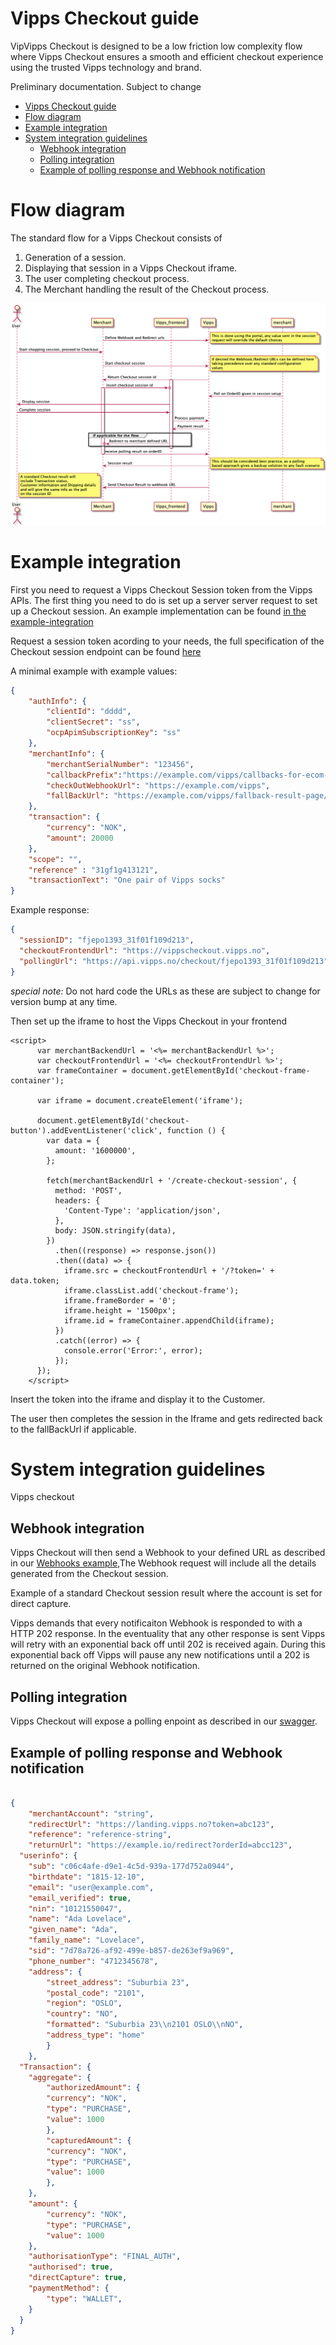 # Vipps Checkout guide

VipVipps Checkout is designed to be a low friction low complexity flow where Vipps Checkout ensures a smooth and efficient checkout experience using the trusted Vipps technology and brand.

Preliminary documentation. Subject to change

- [Vipps Checkout guide](#vipps-checkout-guide)
- [Flow diagram](#flow-diagram)
- [Example integration](#example-integration)
- [System integration guidelines](#system-integration-guidelines)
  - [Webhook integration](#webhook-integration)
  - [Polling integration](#polling-integration)
  - [Example of polling response and Webhook notification](#example-of-polling-response-and-webhook-notification)

# Flow diagram

The standard flow for a Vipps Checkout consists of

1. Generation of a session.
2. Displaying that session in a Vipps Checkout iframe.
3. The user completing checkout process.
4. The Merchant handling the result of the Checkout process.

![Checkout flow](resources/standard_flow.png)

# Example integration

First you need to request a Vipps Checkout Session token from the Vipps APIs. The first thing you need to do is set up a server server request to set up a Checkout session. An example implementation can be found [in the example-integration](#example-integration) 

Request a session token acording to your needs, the full specification of the Checkout session endpoint can be found [here](https://fantastic-fiesta-211ff2ad.pages.github.io/#/Checkout/get_Checkout)

A minimal example with example values:

```json
{
    "authInfo": {
        "clientId": "dddd",
        "clientSecret": "ss",
        "ocpApimSubscriptionKey": "ss"
    },
    "merchantInfo": {
        "merchantSerialNumber": "123456",
        "callbackPrefix":"https://example.com/vipps/callbacks-for-ecom-payment-update",
        "checkOutWebhookUrl": "https://example.com/vipps",
        "fallBackUrl": "https://example.com/vipps/fallback-result-page/order123abc"
    },
    "transaction": {
        "currency": "NOK",
        "amount": 20000
    },
    "scope": "",
    "reference" : "31gf1g413121",
    "transactionText": "One pair of Vipps socks"
}
```

Example response:

```json
{
  "sessionID": "fjepo1393_31f01f109d213",
  "checkoutFrontendUrl": "https://vippscheckout.vipps.no", 
  "pollingUrl": "https://api.vipps.no/checkout/fjepo1393_31f01f109d213"
}
```

*special note:* Do not hard code the URLs as these are subject to change for version bump at any time.

Then set up the iframe to host the Vipps Checkout in your frontend

```
<script>
      var merchantBackendUrl = '<%= merchantBackendUrl %>';
      var checkoutFrontendUrl = '<%= checkoutFrontendUrl %>';
      var frameContainer = document.getElementById('checkout-frame-container');

      var iframe = document.createElement('iframe');

      document.getElementById('checkout-button').addEventListener('click', function () {
        var data = {
          amount: '1600000',
        };

        fetch(merchantBackendUrl + '/create-checkout-session', {
          method: 'POST',
          headers: {
            'Content-Type': 'application/json',
          },
          body: JSON.stringify(data),
        })
          .then((response) => response.json())
          .then((data) => {
            iframe.src = checkoutFrontendUrl + '/?token=' + data.token;
            iframe.classList.add('checkout-frame');
            iframe.frameBorder = '0';
            iframe.height = '1500px';
            iframe.id = frameContainer.appendChild(iframe);
          })
          .catch((error) => {
            console.error('Error:', error);
          });
      });
    </script>
```

Insert the token into the iframe and display it to the Customer. 

The user then completes the session in the Iframe and gets redirected back to the fallBackUrl if applicable.

# System integration guidelines

Vipps checkout 

## Webhook integration
Vipps Checkout will then send a Webhook to your defined URL as described in our [Webhooks example](#example-of-polling-response-and-webhook-notification),The Webhook request will include all the details generated from the Checkout session. 

Example of a standard Checkout session result where the account is set for direct capture.

Vipps demands that every notificaiton Webhook is responded to with a HTTP 202 response. In the eventuality that any other response is sent Vipps will retry with an exponential back off until 202 is received again. During this exponential back off Vipps will pause any new notifications until a 202 is returned on the original Webhook notification. 

## Polling integration

Vipps Checkout will expose a polling enpoint as described in our [swagger](https://fantastic-fiesta-211ff2ad.pages.github.io/#/).

## Example of polling response and Webhook notification

```json

{
    "merchantAccount": "string",
    "redirectUrl": "https://landing.vipps.no?token=abc123",
    "reference": "reference-string",
    "returnUrl": "https://example.io/redirect?orderId=abcc123",
  "userinfo": {
    "sub": "c06c4afe-d9e1-4c5d-939a-177d752a0944",
    "birthdate": "1815-12-10",
    "email": "user@example.com",
    "email_verified": true,
    "nin": "10121550047",
    "name": "Ada Lovelace",
    "given_name": "Ada",
    "family_name": "Lovelace",
    "sid": "7d78a726-af92-499e-b857-de263ef9a969",
    "phone_number": "4712345678",
    "address": {
        "street_address": "Suburbia 23",
        "postal_code": "2101",
        "region": "OSLO",
        "country": "NO",
        "formatted": "Suburbia 23\\n2101 OSLO\\nNO",
        "address_type": "home"
        }
    },
  "Transaction": {
    "aggregate": {
        "authorizedAmount": {
        "currency": "NOK",
        "type": "PURCHASE",
        "value": 1000
        },
        "capturedAmount": {
        "currency": "NOK",
        "type": "PURCHASE",
        "value": 1000
        },
    },
    "amount": {
        "currency": "NOK",
        "type": "PURCHASE",
        "value": 1000
    },
    "authorisationType": "FINAL_AUTH",
    "authorised": true,
    "directCapture": true,
    "paymentMethod": {
        "type": "WALLET",
    }
  }
}
```

